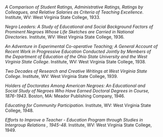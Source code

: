 *A Comparison of Student Ratings, Administrative Ratings, Ratings by Colleagues, and Relative Salaries as Criteria of Teaching Excellence*. Institute, WV: West Virginia State College, 1933.

*Negro Leaders: A Study of Educational and Social Background Factors of Prominent Negroes Whose Life Sketches are Carried in National Directories*. Institute, WV: West Virginia State College, 1936.

*An Adventure in Experimental Co-operative Teaching; A General Account of Recent Work in Progressive Education Conducted Jointly by Members of the Department of Education of the Ohio State University and the West Virginia State College*. Institute, WV: West Virginia State College, 1938.

*Two Decades of Research and Creative Writings at West Virginia State College*. Institute, WV: West Virginia State College, 1939.

*Holders of Doctorates Among American Negroes: An Educational and Social Study of Negroes Who Have Earned Doctoral Degrees in Course, 1876-1943*. Boston, MA: Meador Publishing Company, 1946.

*Educating for Community Participation*. Institute, WV: West Virginia State College, 1948.

*Efforts to Improve a Teacher - Education Program through Studies in Intergroup Relations , 1945-48*. Institute, WV: West Virginia State College, 1949.
